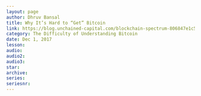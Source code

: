 ```yaml
---
layout: page
author: Dhruv Bansal
title: Why It’s Hard to “Get” Bitcoin
link: https://blog.unchained-capital.com/blockchain-spectrum-806847e1c575
category: The Difficulty of Understanding Bitcoin
date: Dec 1, 2017
lesson: 
audio: 
audio2: 
audio3: 
star: 
archive: 
series: 
seriesnr: 
---
```

